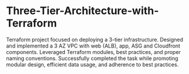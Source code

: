 # Three-Tier-Architecture-with-Terraform
Terraform project focused on deploying a 3-tier infrastructure. Designed and implemented a 3 AZ VPC with web (ALB), app, ASG and Cloudfront components. Leveraged Terraform modules, best practices, and proper naming conventions. Successfully completed the task while promoting modular design, efficient data usage, and adherence to best practices.
